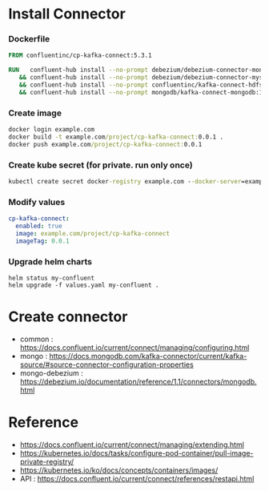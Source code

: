# Install Connector

### Dockerfile

```dockerfile
FROM confluentinc/cp-kafka-connect:5.3.1

RUN   confluent-hub install --no-prompt debezium/debezium-connector-mongodb:0.10.0 \
   && confluent-hub install --no-prompt debezium/debezium-connector-mysql:0.10.0 \
   && confluent-hub install --no-prompt confluentinc/kafka-connect-hdfs:5.3.1 \
   && confluent-hub install --no-prompt mongodb/kafka-connect-mongodb:1.0.0
```

### Create image

```cmd
docker login example.com
docker build -t example.com/project/cp-kafka-connect:0.0.1 .
docker push example.com/project/cp-kafka-connect:0.0.1
```

### Create kube secret (for private. run only once)

```cmd
kubectl create secret docker-registry example.com --docker-server=example.com --docker-username=user --docker-password=pw
```

### Modify values

```yaml
cp-kafka-connect:
  enabled: true
  image: example.com/project/cp-kafka-connect
  imageTag: 0.0.1
```

### Upgrade helm charts

```
helm status my-confluent
helm upgrade -f values.yaml my-confluent .
```

# Create connector

* common : <https://docs.confluent.io/current/connect/managing/configuring.html>
* mongo : <https://docs.mongodb.com/kafka-connector/current/kafka-source/#source-connector-configuration-properties>
* mongo-debezium : <https://debezium.io/documentation/reference/1.1/connectors/mongodb.html>

# Reference
* <https://docs.confluent.io/current/connect/managing/extending.html>
* <https://kubernetes.io/docs/tasks/configure-pod-container/pull-image-private-registry/>
* <https://kubernetes.io/ko/docs/concepts/containers/images/>
* API : https://docs.confluent.io/current/connect/references/restapi.html
